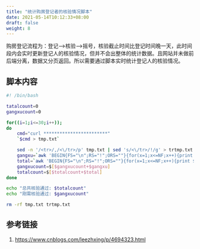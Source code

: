 ```yaml
---
title: "统计购房登记者的核验情况脚本"
date: 2021-05-14T10:12:33+08:00
draft: false
weight: 8
---
```


购房登记流程为：登记-->核验-->摇号，核验截止时间比登记时间晚一天，此时间段内会实时更新登记人的核验情况，但并不会出整体的统计数据。且网站并未做前后端分离，数据又分页返回。所以需要通过脚本实时统计登记人的核验情况。

<!--more-->

## 脚本内容

```bash
#! /bin/bash

tatalcount=0
gangxucount=0

for((i=1;i<=30;i++));
do
	cmd="curl ************************"
	`$cmd > tmp.txt`

	sed -n '/<tr>/,/<\/tr>/p' tmp.txt | sed 's/<\/tr>/!/g' > trtmp.txt
	gangxu=`awk 'BEGIN{FS="\n";RS="!";ORS=""}{for(x=1;x<=NF;x++){print $x} print "\n"}' trtmp.txt | grep "刚需" | grep "核验通过" | wc -l`
	total=`awk 'BEGIN{FS="\n";RS="!";ORS=""}{for(x=1;x<=NF;x++){print $x} print "\n"}' trtmp.txt | grep "核验通过" | wc -l`
	gangxucount=$[$gangxucount+$gangxu]
	totalcount=$[$totalcount+$total]
done

echo "总共核验通过: $totalcount"
echo "刚需核验通过: $gangxucount"

rm -rf tmp.txt trtmp.txt
```

## 参考链接

1. https://www.cnblogs.com/leezhxing/p/4694323.html
